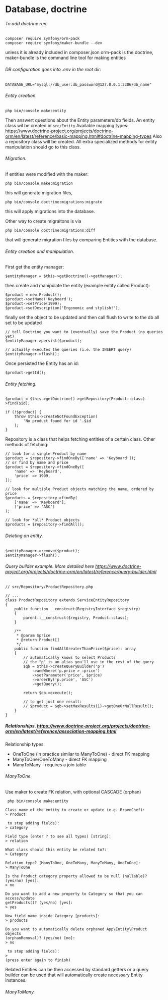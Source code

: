 # Database, doctrine

###### To add doctrine run:
```
composer require symfony/orm-pack
composer require symfony/maker-bundle --dev
```
unless it is already included in composer.json
orm-pack is the doctrine, maker-bundle is the command line tool for making entities

###### DB configuration goes into .env in the root dir:
```
DATABASE_URL="mysql://db_user:db_password@127.0.0.1:3306/db_name"
```

###### Entity creation.
```
php bin/console make:entity
```
Then answert questions about the Entity parameters/db fields. An entity class wil be created in `src/Entity`
Available mapping types: https://www.doctrine-project.org/projects/doctrine-orm/en/latest/reference/basic-mapping.html#doctrine-mapping-types
Also a repository class will be created. All extra specialized methods for entity manipulation should go to this class.

###### Migration.
If entities were modified with the maker:
```
php bin/console make:migration
```
this will generate migration files,
```
php bin/console doctrine:migrations:migrate
```
this will apply migrations into the database.

Other way to create migraitons is via
```
php bin/console doctrine:migrations:diff
```
that will generate migration files by comparing Entities with the database.

###### Entity creation and manipulation.

First get the entity manager:
```
$entityManager = $this->getDoctrine()->getManager();
```
then create and manipulate the entity (example entity called Product):
```
$product = new Product();
$product->setName('Keyboard');
$product->setPrice(1999);
$product->setDescription('Ergonomic and stylish!');
```
finally set the object to be updated and then call flush to write to the db all set to be updated
```
// tell Doctrine you want to (eventually) save the Product (no queries yet)
$entityManager->persist($product);

// actually executes the queries (i.e. the INSERT query)
$entityManager->flush();
```
Once persisted the Entity has an id:
```
$product->getId();
```

###### Entity fetching.
```
$product = $this->getDoctrine()->getRepository(Product::class)->find($id);

if (!$product) {
    throw $this->createNotFoundException(
        'No product found for id '.$id
    );
}
```
Repository is a class that helps fetching entities of a certain class.
Other methods of fetching:
```
// look for a single Product by name
$product = $repository->findOneBy(['name' => 'Keyboard']);
// or find by name and price
$product = $repository->findOneBy([
    'name' => 'Keyboard',
    'price' => 1999,
]);

// look for multiple Product objects matching the name, ordered by price
$products = $repository->findBy(
    ['name' => 'Keyboard'],
    ['price' => 'ASC']
);

// look for *all* Product objects
$products = $repository->findAll();
```
###### Deleting an entity.
```
$entityManager->remove($product);
$entityManager->flush();
```
###### Query builder example. More detailed here https://www.doctrine-project.org/projects/doctrine-orm/en/latest/reference/query-builder.html
```
// src/Repository/ProductRepository.php

// ...
class ProductRepository extends ServiceEntityRepository
{
    public function __construct(RegistryInterface $registry)
    {
        parent::__construct($registry, Product::class);
    }

    /**
     * @param $price
     * @return Product[]
     */
    public function findAllGreaterThanPrice($price): array
    {
        // automatically knows to select Products
        // the "p" is an alias you'll use in the rest of the query
        $qb = $this->createQueryBuilder('p')
            ->andWhere('p.price > :price')
            ->setParameter('price', $price)
            ->orderBy('p.price', 'ASC')
            ->getQuery();

        return $qb->execute();

        // to get just one result:
        // $product = $qb->setMaxResults(1)->getOneOrNullResult();
    }
}
```

##### Relationships. https://www.doctrine-project.org/projects/doctrine-orm/en/latest/reference/association-mapping.html
Relationship types:
- OneToOne (in practice similar to ManyToOne) - direct FK mapping
- ManyToOne/OneToMany - direct FK mapping
- ManyToMany - requires a join table

###### ManyToOne.
Use maker to create FK relation, with optional CASCADE (orphan)
```
 php bin/console make:entity

Class name of the entity to create or update (e.g. BraveChef):
> Product

 to stop adding fields):
> category

Field type (enter ? to see all types) [string]:
> relation

What class should this entity be related to?:
> Category

Relation type? [ManyToOne, OneToMany, ManyToMany, OneToOne]:
> ManyToOne

Is the Product.category property allowed to be null (nullable)? (yes/no) [yes]:
> no

Do you want to add a new property to Category so that you can access/update
getProducts()? (yes/no) [yes]:
> yes

New field name inside Category [products]:
> products

Do you want to automatically delete orphaned App\Entity\Product objects
(orphanRemoval)? (yes/no) [no]:
> no

 to stop adding fields):
>
(press enter again to finish)
```

Related Entities can be then accessed by standard getters or a query builder can be used that will automatically create necessary Entity instances.

###### ManyToMany.













